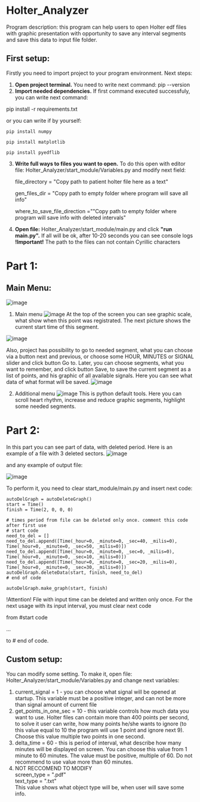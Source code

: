# Holter_Analyzer
Program description: this program can help users to open Holter edf files with graphic presentation with opportunity to save any interval segments and save this data to input file folder.

## First setup:
Firstly you need to import project to your program environment. Next steps:
1. **Open project terminal.** You need to write next command:
  pip --version
2. **Import needed dependencies.** If first command executed successfuly, you can write next command:
  
 pip install -r requirements.txt
  
  or you can write if by yourself:
  
    pip install numpy
  
    pip install matplotlib
  
    pip install pyedflib
  
3. **Write full ways to files you want to open.** To do this open with editor file: Holter_Analyzer/start_module/Variables.py and modify next field:
  
    file_directory = "Copy path to patient holter file here as a text"
  
    gen_files_dir = "Copy path to empty folder where program will save all info"

    where_to_save_file_direction =""Copy path to empty folder where program will save info with deleted intervals"
  
4. **Open file:** Holter_Analyzer/start_module/main.py and click **"run main.py".** If all will be ok, after 10-20 seconds you can see console logs
**!Important!** The path to the files can not contain Cyrillic characters
  
# Part 1:
## Main Menu:
![image](https://github.com/andreyliashko/Holter_Analyzer/assets/47381064/029fb701-cb2c-4ad6-95bb-52f416e5e89a)
1. Main menu
![image](https://github.com/andreyliashko/Holter_Analyzer/assets/47381064/ce93b797-5a62-445d-872f-d49a3b12f9e1)
At the top of the screen you can see graphic scale, what show when this point was registrated. The next picture shows the current start time of this segment.
  
![image](https://github.com/andreyliashko/Holter_Analyzer/assets/47381064/db187f5b-0fab-4f82-a2b3-b00696caebee)
  
  Also, project has possibility to go to needed segment, what you can choose via a button next and previous, or choose some HOUR, MINUTES or SIGNAL slider and click button Go to.  Later, you can choose segments, what you want to remember, and click button Save, to save the current segment as a list of points, and his graphic of all available signals. Here you can see what data of what format will be saved.
![image](https://github.com/andreyliashko/Holter_Analyzer/assets/47381064/4cf86e23-aeeb-4676-bba2-ae7f6638bf1b)

2. Additional menu
![image](https://github.com/andreyliashko/Holter_Analyzer/assets/47381064/bf1fde1e-9f60-4107-92b0-f1a638ab12c4)
This is python default tools. Here you can scroll heart rhythm, increase and reduce graphic segments, highlight some needed segments.
  
# Part 2:
In this part you can see part of data, with deleted period. Here is an example of a file with 3 deleted sectors.
![image](https://github.com/andreyliashko/Holter_Analyzer/assets/47381064/4ee40cc0-e885-4c4c-9860-f4cec4b5495c)
  
and any example of output file:
  
![image](https://github.com/andreyliashko/Holter_Analyzer/assets/47381064/b337fa4d-bf44-41b4-8672-1527f557474e)

To perform it, you need to clear start_module/main.py and insert next code:

    autoDelGraph = autoDeleteGraph()
    start = Time()
    finish = Time(2, 0, 0, 0)

    # times period from file can be deleted only once. comment this code after first use
    # start code
    need_to_del = []
    need_to_del.append([Time(_hour=0, _minute=0, _sec=40, _milis=0), Time(_hour=0, _minute=0, _sec=50, _milis=0)])
    need_to_del.append([Time(_hour=0, _minute=0, _sec=0, _milis=0), Time(_hour=0, _minute=0, _sec=10, _milis=0)])
    need_to_del.append([Time(_hour=0, _minute=0, _sec=20, _milis=0), Time(_hour=0, _minute=0, _sec=30, _milis=0)])
    autoDelGraph.deleteData(start, finish, need_to_del)
    # end of code

    autoDelGraph.make_graph(start, finish)

!Attention! File with input time can be deleted and written only once. For the next usage with its input interval, you must clear next code
  
from #start code
  
  ...
    
  to  # end of code.

## Custom setup:
You can modify some setting. To make it, open file: Holter_Analyzer/start_module/Variables.py and change next variables:
   
 1. current_signal = 1 - you can choose what signal will be opened at startup. This variable must be a positive integer, and can not be more than signal amount of current file
 2. get_points_in_one_sec = 10 - this variable controls how much data you want to use. Holter files can contain more than 400 points per second, to solve it user can write, how many points he/she wants to ignore (to  this value equal to 10 the program will use 1 point and ignore next 9). Choose this value multiple two points in one second.
 3. delta_time = 60 - this is period of interval, what describe how many minutes will be displayed on screen. You can choose  this value from 1 minute to 60 minutes. The value must be positive, multiple of 60. Do not recommend to use value more than 60 minutes.
 4. NOT RECCOMEND TO MODIFY  
  screen_type = ".pdf"  
  text_type = ".txt"  
  This value shows what object type will be, when user will save some info.
